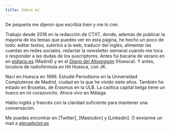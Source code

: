 ```yaml
---
title: Sobre mí
---
```


De pequeña me dijeron que escribía bien y me lo creí. 

Trabajo desde 2018 en la redacción de CTXT, donde, además de publicar la mayoría de los temas que puedes ver en esta página, he hecho un poco de todo: editar textos, subirlos a la web, traducir del inglés, alimentar las cuentas en redes sociales, redactar la _newsletter_ semanal cuando me toca o responder a las dudas de los suscriptores. Antes fui becaria de verano en en [eldiario.es](https://www.eldiario.es/) (Madrid) y en el [_Diario del Altoaragón_](https://www.diariodelaltoaragon.es/) (Huesca). Y antes, locutora de radiofórmula en Hit Huesca, con JK.

Nací en Huesca en 1996. Estudié Periodismo en la Universidad Complutense de Madrid, ciudad en la que he vivido siete años. También he estado en Bruselas, de Erasmus en la ULB. La caótica capital belga tiene un hueco en mi corazoncito. Ahora vivo en Málaga.

Hablo inglés y francés con la claridad suficiente para mantener una conversación. 

Me puedes encontrar en [Twitter], [Mastodon] y [Linkedin]. O enviarme un mail a [elena@ctxt.es](elena@ctxt.es)
